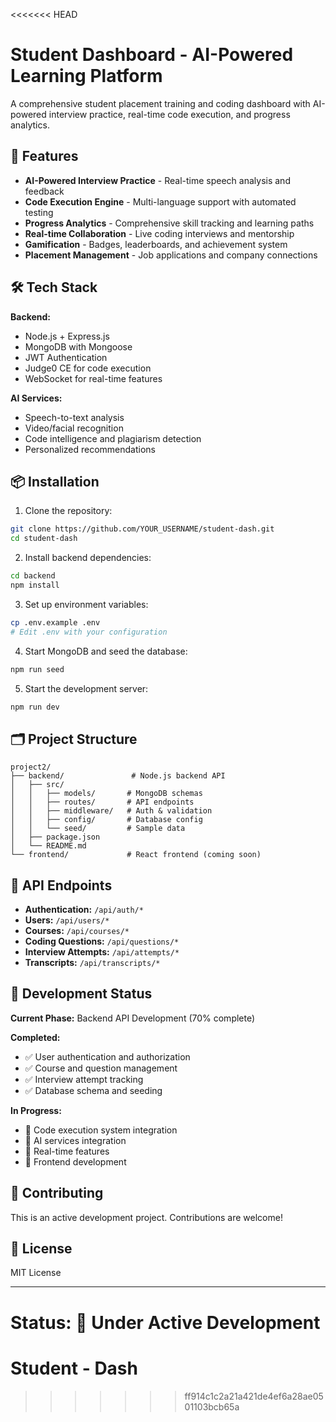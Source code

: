 <<<<<<< HEAD
# Student Dashboard - AI-Powered Learning Platform

A comprehensive student placement training and coding dashboard with AI-powered interview practice, real-time code execution, and progress analytics.

## 🚀 Features

- **AI-Powered Interview Practice** - Real-time speech analysis and feedback
- **Code Execution Engine** - Multi-language support with automated testing
- **Progress Analytics** - Comprehensive skill tracking and learning paths
- **Real-time Collaboration** - Live coding interviews and mentorship
- **Gamification** - Badges, leaderboards, and achievement system
- **Placement Management** - Job applications and company connections

## 🛠️ Tech Stack

**Backend:**
- Node.js + Express.js
- MongoDB with Mongoose
- JWT Authentication
- Judge0 CE for code execution
- WebSocket for real-time features

**AI Services:**
- Speech-to-text analysis
- Video/facial recognition
- Code intelligence and plagiarism detection
- Personalized recommendations

## 📦 Installation

1. Clone the repository:
```bash
git clone https://github.com/YOUR_USERNAME/student-dash.git
cd student-dash
```

2. Install backend dependencies:
```bash
cd backend
npm install
```

3. Set up environment variables:
```bash
cp .env.example .env
# Edit .env with your configuration
```

4. Start MongoDB and seed the database:
```bash
npm run seed
```

5. Start the development server:
```bash
npm run dev
```

## 🗂️ Project Structure

```
project2/
├── backend/               # Node.js backend API
│   ├── src/
│   │   ├── models/       # MongoDB schemas
│   │   ├── routes/       # API endpoints
│   │   ├── middleware/   # Auth & validation
│   │   ├── config/       # Database config
│   │   └── seed/         # Sample data
│   ├── package.json
│   └── README.md
└── frontend/             # React frontend (coming soon)
```

## 🔗 API Endpoints

- **Authentication:** `/api/auth/*`
- **Users:** `/api/users/*`
- **Courses:** `/api/courses/*`
- **Coding Questions:** `/api/questions/*`
- **Interview Attempts:** `/api/attempts/*`
- **Transcripts:** `/api/transcripts/*`

## 🚧 Development Status

**Current Phase:** Backend API Development (70% complete)

**Completed:**
- ✅ User authentication and authorization
- ✅ Course and question management
- ✅ Interview attempt tracking
- ✅ Database schema and seeding

**In Progress:**
- 🔄 Code execution system integration
- 🔄 AI services integration
- 🔄 Real-time features
- 🔄 Frontend development

## 🤝 Contributing

This is an active development project. Contributions are welcome!

## 📄 License

MIT License

---

**Status:** 🚧 Under Active Development
=======
# Student - Dash 
>>>>>>> ff914c1c2a21a421de4ef6a28ae0501103bcb65a
